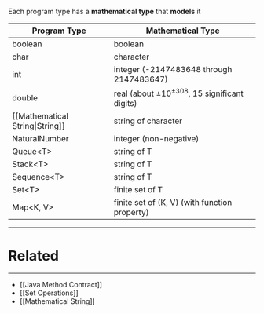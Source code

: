 Each program type has a **mathematical type** that **models** it

| Program Type                    | Mathematical Type                                      |
| ------------------------------- | ------------------------------------------------------ |
| boolean                         | boolean                                                |
| char                            | character                                              |
| int                             | integer (-2147483648 through 2147483647)               |
| double                          | real (about $\pm 10^{\pm 308}$, 15 significant digits) |
| [[Mathematical String\|String]] | string of character                                    |
| NaturalNumber                   | integer (non-negative)                                 |
| Queue\<T>                       | string of T                                            |
| Stack\<T>                       | string of T                                            |
| Sequence\<T>                    | string of T                                            |
| Set\<T>                         | finite set of T                                        |
| Map\<K, V>                      | finite set of (K, V) (with function property)          |





---
# Related
---
- [[Java Method Contract]]
- [[Set Operations]]
- [[Mathematical String]]